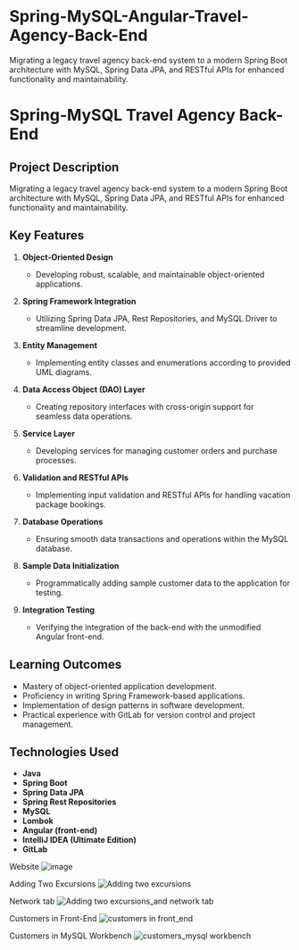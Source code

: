 # Spring-MySQL-Angular-Travel-Agency-Back-End
Migrating a legacy travel agency back-end system to a modern Spring Boot architecture with MySQL, Spring Data JPA, and RESTful APIs for enhanced functionality and maintainability.

# Spring-MySQL Travel Agency Back-End

## Project Description

Migrating a legacy travel agency back-end system to a modern Spring Boot architecture with MySQL, Spring Data JPA, and RESTful APIs for enhanced functionality and maintainability.

## Key Features

1. **Object-Oriented Design**
   - Developing robust, scalable, and maintainable object-oriented applications.

2. **Spring Framework Integration**
   - Utilizing Spring Data JPA, Rest Repositories, and MySQL Driver to streamline development.

3. **Entity Management**
   - Implementing entity classes and enumerations according to provided UML diagrams.

4. **Data Access Object (DAO) Layer**
   - Creating repository interfaces with cross-origin support for seamless data operations.

5. **Service Layer**
   - Developing services for managing customer orders and purchase processes.

6. **Validation and RESTful APIs**
   - Implementing input validation and RESTful APIs for handling vacation package bookings.

7. **Database Operations**
   - Ensuring smooth data transactions and operations within the MySQL database.

8. **Sample Data Initialization**
   - Programmatically adding sample customer data to the application for testing.

9. **Integration Testing**
   - Verifying the integration of the back-end with the unmodified Angular front-end.

## Learning Outcomes

- Mastery of object-oriented application development.
- Proficiency in writing Spring Framework-based applications.
- Implementation of design patterns in software development.
- Practical experience with GitLab for version control and project management.

## Technologies Used

- **Java**
- **Spring Boot**
- **Spring Data JPA**
- **Spring Rest Repositories**
- **MySQL**
- **Lombok**
- **Angular (front-end)**
- **IntelliJ IDEA (Ultimate Edition)**
- **GitLab**

Website 
![image](https://github.com/MayCooper/Spring-MySQL-Angular-Travel-Agency-Back-End/assets/82129870/022beb69-5bd8-4c0a-9dfe-f474cda6cf11)

Adding Two Excursions
![Adding two excursions](https://github.com/MayCooper/Spring-MySQL-Angular-Travel-Agency-Back-End/assets/82129870/6c7ec0d1-6426-4daf-870a-f564ef42e3c4)

Network tab
![Adding two excursions_and network tab](https://github.com/MayCooper/Spring-MySQL-Angular-Travel-Agency-Back-End/assets/82129870/20f67356-549f-470b-bf7b-d22913137cfb)

Customers in Front-End
![customers in front_end](https://github.com/MayCooper/Spring-MySQL-Angular-Travel-Agency-Back-End/assets/82129870/cacda23c-f7d7-4e02-80ab-f516208452ac)

Customers in MySQL Workbench
![customers_mysql workbench](https://github.com/MayCooper/Spring-MySQL-Angular-Travel-Agency-Back-End/assets/82129870/a9e0ddde-1e83-4ec1-8762-03ff4d2fb5d1)

